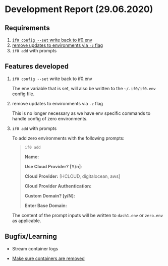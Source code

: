 
# Development Report (29.06.2020)

## Requirements
1. [`if0 config --set` write back to if0.env](https://gitlab.com/peter.saarland/if0/-/issues/23)
2. [remove updates to environments via `-z` flag](https://gitlab.com/peter.saarland/if0/-/issues/24)
3. `if0 add` with prompts


## Features developed
    
1. `if0 config --set` write back to if0.env 
    
    The env variable that is set, will also be written to the `~/.if0/if0.env` config file.

2.  remove updates to environments via `-z` flag

    This is no longer necessary as we have env specific commands to handle config of zero environments.
    
3. `if0 add` with prompts
    
    To add zero environments with the following prompts:
    > `if0 add`
    >
    > **Name:** 
    >
    > **Use Cloud Provider? [Y/n]**: 
    >
    > **Cloud Provider:** [HCLOUD, digitalocean, aws]
    >
    > **Cloud Provider Authentication:**  
    >
    > **Custom Domain? [y/N]:** 
    >
    > **Enter Base Domain:** 
    
    The content of the prompt inputs will be written to `dash1.env` or `zero.env` as applicable.


## Bugfix/Learning
* Stream container logs

* [Make sure containers are removed](https://gitlab.com/peter.saarland/if0/-/issues/17)